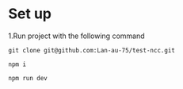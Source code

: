 # Set up

1.Run project with the following command

```
git clone git@github.com:Lan-au-75/test-ncc.git

npm i

npm run dev


```
